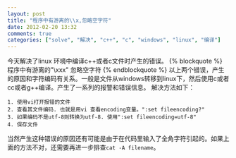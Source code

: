 ```yaml
---
layout: post
title: "程序中有游离的\\x,忽略空字符"
date: 2012-02-20 13:32
comments: true
categories: ["solve", "解决", "c++", "c", "windows", "linux", "编译"]
---
```

今天解决了linux 环境中编译c++或者c文件时产生的错误。
{% blockquote %}
程序中有游离的"\xxx"
忽略空字符
{% endblockquote %}
以上两个错误，产生的原因和字符编码有关系。一般是文件从windows转移到linux下，然后使用c或者cc或者g++编译。产生了一系列的报警和错误信息。
解决方法如下：
```
1. 使用vi打开报错的文件
2. 查看其文件编码. 也就是用vi 查看encoding变量。":set fileencoding?" 
3. 如果编码不是utf-8则转换为utf-8. 使用":set fileencoding=utf-8"
4. 保存文件
```
当然产生这种错误的原因还有可能是由于在代码里输入了全角字符引起的。如果上面的方法不对，还需要再进一步排查`cat -A filename`。

